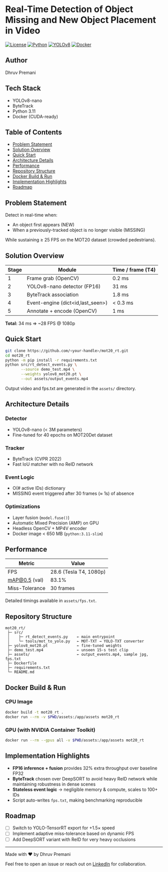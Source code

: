 # Real-Time Detection of Object Missing and New Object Placement in Video

[![License](https://img.shields.io/badge/License-MIT-blue.svg)](LICENSE)
[![Python](https://img.shields.io/badge/Python-3.11-blue.svg)](https://www.python.org/)
[![YOLOv8](https://img.shields.io/badge/YOLOv8-nano-green.svg)](https://github.com/ultralytics/ultralytics)
[![Docker](https://img.shields.io/badge/Docker-ready-blue.svg)](https://www.docker.com/)

## Author
Dhruv Premani

## Tech Stack
- YOLOv8-nano
- ByteTrack
- Python 3.11
- Docker (CUDA-ready)

## Table of Contents
- [Problem Statement](#problem-statement)
- [Solution Overview](#solution-overview)
- [Quick Start](#quick-start)
- [Architecture Details](#architecture-details)
- [Performance](#performance)
- [Repository Structure](#repository-structure)
- [Docker Build & Run](#docker-build--run)
- [Implementation Highlights](#implementation-highlights)
- [Roadmap](#roadmap)

## Problem Statement
Detect in real-time when:
- An object first appears (NEW)
- When a previously-tracked object is no longer visible (MISSING)

While sustaining ≥ 25 FPS on the MOT20 dataset (crowded pedestrians).

## Solution Overview

| Stage | Module | Time / frame (T4) |
|-------|--------|-------------------|
| 1 | Frame grab (OpenCV) | 0.2 ms |
| 2 | YOLOv8-nano detector (FP16) | 31 ms |
| 3 | ByteTrack association | 1.8 ms |
| 4 | Event-engine (dict<id,last_seen>) | < 0.3 ms |
| 5 | Annotate + encode (OpenCV) | 1 ms |

**Total:** 34 ms ⇒ ~28 FPS @ 1080p

## Quick Start

```bash
git clone https://github.com/<your-handle>/mot20_rt.git
cd mot20_rt
python -m pip install -r requirements.txt
python src/rt_detect_events.py \
       --source demo_test.mp4 \
       --weights yolov8_mot20.pt \
       --out assets/output_events.mp4
```

Output video and fps.txt are generated in the `assets/` directory.

## Architecture Details

### Detector
- YOLOv8-nano (< 3M parameters)
- Fine-tuned for 40 epochs on MOT20Det dataset

### Tracker
- ByteTrack (CVPR 2022)
- Fast IoU matcher with no ReID network

### Event Logic
- O(# active IDs) dictionary
- MISSING event triggered after 30 frames (≈ 1s) of absence

### Optimizations
- Layer fusion (`model.fuse()`)
- Automatic Mixed Precision (AMP) on GPU
- Headless OpenCV + MP4V encoder
- Docker image < 650 MB (`python:3.11-slim`)

## Performance

| Metric | Value |
|--------|-------|
| FPS | 28.6 (Tesla T4, 1080p) |
| mAP@0.5 (val) | 83.1% |
| Miss-Tolerance | 30 frames |

Detailed timings available in `assets/fps.txt`.

## Repository Structure

```
mot20_rt/
 ├─ src/
 │    ├─ rt_detect_events.py    ← main entrypoint
 │    └─ tools/mot_to_yolo.py   ← MOT-TXT → YOLO-TXT converter
 ├─ yolov8_mot20.pt             ← fine-tuned weights
 ├─ demo_test.mp4               ← unseen 15-s test clip
 ├─ assets/                     ← output_events.mp4, sample jpg, fps.txt
 ├─ Dockerfile
 ├─ requirements.txt
 └─ README.md
```

## Docker Build & Run

### CPU Image
```bash
docker build -t mot20_rt .
docker run --rm -v $PWD/assets:/app/assets mot20_rt
```

### GPU (with NVIDIA Container Toolkit)
```bash
docker run --rm --gpus all -v $PWD/assets:/app/assets mot20_rt
```

## Implementation Highlights

- **FP16 inference + fusion** provides 32% extra throughput over baseline FP32
- **ByteTrack** chosen over DeepSORT to avoid heavy ReID network while maintaining robustness in dense scenes
- **Stateless event logic** → negligible memory & compute, scales to 100+ IDs
- Script auto-writes `fps.txt`, making benchmarking reproducible

## Roadmap

- [ ] Switch to YOLO-TensorRT export for +1.5× speed
- [ ] Implement adaptive miss-tolerance based on dynamic FPS
- [ ] Add DeepSORT variant with ReID for very heavy occlusions

---

Made with ♥ by Dhruv Premani

Feel free to open an issue or reach out on [LinkedIn](https://www.linkedin.com/in/yourprofile/) for collaboration.
